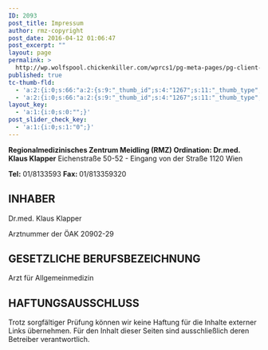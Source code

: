 ```yaml
---
ID: 2093
post_title: Impressum
author: rmz-copyright
post_date: 2016-04-12 01:06:47
post_excerpt: ""
layout: page
permalink: >
  http://wp.wolfspool.chickenkiller.com/wprcs1/pg-meta-pages/pg-client-pages-rmz/impressum/
published: true
tc-thumb-fld:
  - 'a:2:{i:0;s:66:"a:2:{s:9:"_thumb_id";s:4:"1267";s:11:"_thumb_type";s:7:"default";}";i:1;s:66:"a:2:{s:9:"_thumb_id";s:4:"1267";s:11:"_thumb_type";s:7:"default";}";}'
  - 'a:2:{i:0;s:66:"a:2:{s:9:"_thumb_id";s:4:"1267";s:11:"_thumb_type";s:7:"default";}";i:1;s:66:"a:2:{s:9:"_thumb_id";s:4:"1267";s:11:"_thumb_type";s:7:"default";}";}'
layout_key:
  - 'a:1:{i:0;s:0:"";}'
post_slider_check_key:
  - 'a:1:{i:0;s:1:"0";}'
---
```

<b>Regionalmedizinisches Zentrum Meidling (RMZ)
Ordination: Dr.med. Klaus Klapper</b>
Eichenstraße 50-52 - Eingang von der Straße
1120 Wien

<b>Tel:</b> 01/8133593
<b>Fax: </b>01/813359320

<h2>INHABER</h2>

Dr.med. Klaus Klapper

Arztnummer der ÖAK 20902-29

<h2>GESETZLICHE BERUFSBEZEICHNUNG</h2>

Arzt für Allgemeinmedizin

<h2>HAFTUNGSAUSSCHLUSS</h2>

Trotz sorgfältiger Prüfung können wir keine Haftung für die Inhalte externer Links übernehmen. Für den Inhalt dieser Seiten sind ausschließlich deren Betreiber verantwortlich.